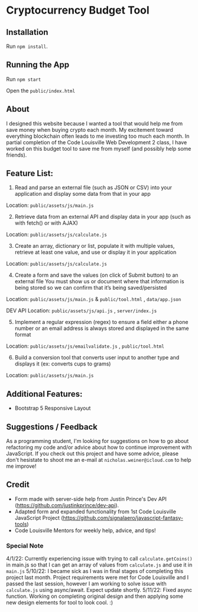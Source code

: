 # Cryptocurrency Budget Tool

## Installation

Run `npm install`.

## Running the App

Run `npm start`

Open the `public/index.html`

## About

I designed this website because I wanted a tool that would help me from save money when buying crypto each month. My excitement toward everything blockchain often leads to me investing too much each month. In partial completion of the Code Louisville Web Development 2 class, I have worked on this budget tool to save me from myself (and possibly help some friends).

## Feature List:

1. Read and parse an external file (such as JSON or CSV) into your application and display some data from that in your app

Location: ` public/assets/js/main.js `

2. Retrieve data from an external API and display data in your app (such as with fetch() or with AJAX)

Location: ` public/assets/js/calculate.js `

3. Create an array, dictionary or list, populate it with multiple values, retrieve at least one value, and use or display it in your application

Location: ` public/assets/js/calculate.js `

4. Create a form and save the values (on click of Submit button) to an external file 
You must show us or document where that information is being stored so we can confirm that it’s being saved/persisted

Location: ` public/assets/js/main.js ` & ` public/tool.html ` , ` data/app.json `

DEV API Location: `public/assets/js/api.js` , `server/index.js`

5. Implement a regular expression (regex) to ensure a field either a phone number or an email address is always stored and displayed in the same format

Location: ` public/assets/js/emailvalidate.js ` , `public/tool.html `

6. Build a conversion tool that converts user input to another type and displays it (ex: converts cups to grams)

Location: ` public/assets/js/main.js `


## Additional Features:

- Bootstrap 5 Responsive Layout

## Suggestions / Feedback

As a programming student, I'm looking for suggestions on how to go about refactoring my code and/or advice about how to continue improvement with JavaScript. If you check out this project and have some advice, please don't hesistate to shoot me an e-mail at ` nicholas.weiner@icloud.com ` to help me improve!


## Credit
- Form made with server-side help from Justin Prince's Dev API (https://github.com/justinkprince/dev-api).
- Adapted form and expanded functionality from 1st Code Louisville JavaScript Project (https://github.com/signalaero/javascript-fantasy-tools)
- Code Louisville Mentors for weekly help, advice, and tips!


### Special Note

4/1/22: Currently experiencing issue with trying to call ` calculate.getCoins() ` in main.js so that I can get an array of values from ` calculate.js ` and use it in ` main.js `
5/10/22: I became sick as I was in final stages of completing this project last month. Project requirements were met for Code Louisville and I passed the last session, however I am working to solve issue with ` calculate.js ` using async/await. Expect update shortly.
5/11/22: Fixed async function. Working on completing original design and then applying some new design elements for tool to look cool. :)